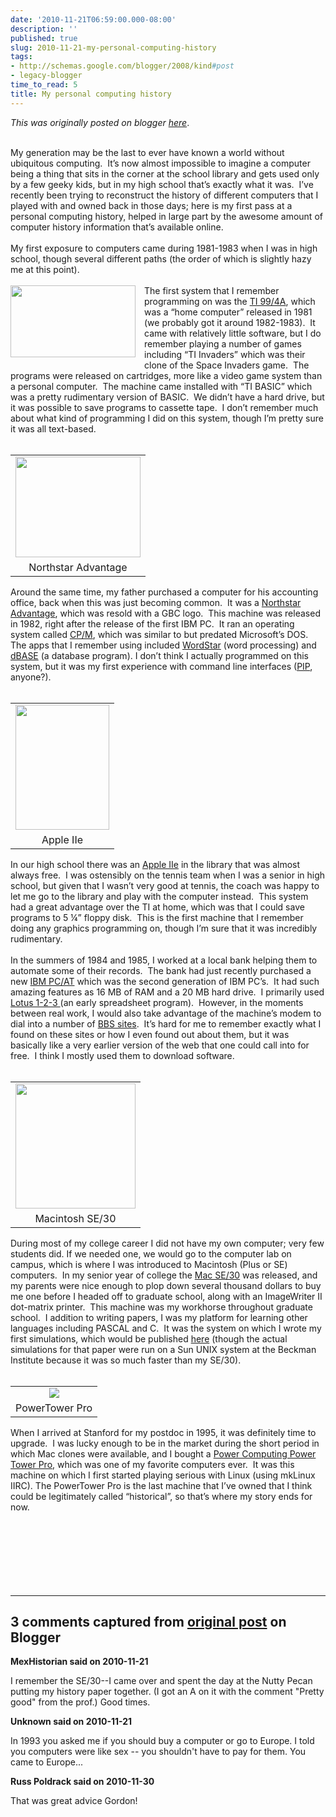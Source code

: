 ```yaml
---
date: '2010-11-21T06:59:00.000-08:00'
description: ''
published: true
slug: 2010-11-21-my-personal-computing-history
tags:
- http://schemas.google.com/blogger/2008/kind#post
- legacy-blogger
time_to_read: 5
title: My personal computing history
---
```


*This was originally posted on blogger [here](http://www.russpoldrack.org/2010/11/my-personal-computing-history.html)*.

<!--StartFragment-->  <br /><div class="MsoNormal">My generation may be the last to ever have known a world without ubiquitous computing.<span>&nbsp; </span>It’s now almost impossible to imagine a computer being a thing that sits in the corner at the school library and gets used only by a few geeky kids, but in my high school that’s exactly what it was.<span>&nbsp; </span>I’ve recently been trying to reconstruct the history of different computers that I played with and owned back in those days; here is my first pass at a personal computing history, helped in large part by the awesome amount of computer history information that’s available online.</div><div class="MsoNormal"><br /></div><div class="MsoNormal">My first exposure to computers came during 1981-1983 when I was in high school, though several different paths (the order of which is slightly hazy me at this point).<span>&nbsp; </span></div><div class="MsoNormal"><span><br /></span></div><div style="text-align: left;"></div><div class="MsoNormal"><a href="http://oldcomputers.net/pics/ti-994a.jpg" style="clear: left; float: left; margin-bottom: 1em; margin-right: 1em;"><img border="0" height="115" src="http://oldcomputers.net/pics/ti-994a.jpg" width="200" /></a>The first system that I remember programming on was the <a href="http://en.wikipedia.org/wiki/Texas_Instruments_TI-99/4A">TI 99/4A</a>, which was a “home computer” released in 1981 (we probably got it around 1982-1983).<span>&nbsp; </span>It came with relatively little software, but I do remember playing a number of games including “TI Invaders” which was their clone of the Space Invaders game.<span>&nbsp; </span>The programs were released on cartridges, more like a video game system than a personal computer.<span>&nbsp; </span>The machine came installed with “TI BASIC” which was a pretty rudimentary version of BASIC.<span>&nbsp; </span>We didn’t have a hard drive, but it was possible to save programs to cassette tape.<span>&nbsp; </span>I don’t remember much about what kind of programming I did on this system, though I’m pretty sure it was all text-based.</div><div class="MsoNormal"><br /></div><div class="MsoNormal"><!--StartFragment-->  </div><table cellpadding="0" cellspacing="0" class="tr-caption-container" style="float: right; margin-left: 1em; text-align: right;"><tbody><tr><td style="text-align: center;"><a href="http://www.old-computers.com/museum/photos/NorthStar_Advantage_System_2.jpg" style="clear: right; margin-bottom: 1em; margin-left: auto; margin-right: auto;"><img border="0" height="161" src="http://www.old-computers.com/museum/photos/NorthStar_Advantage_System_2.jpg" width="200" /></a></td></tr><tr><td class="tr-caption" style="text-align: center;">Northstar Advantage</td></tr></tbody></table><br /><div class="MsoNormal">Around the same time, my father purchased a computer for his accounting office, back when this was just becoming common.<span>&nbsp; </span>It was a <a href="http://www.old-computers.com/museum/computer.asp?c=652">Northstar Advantage</a>, which was resold with a GBC logo.<span>&nbsp; </span>This machine was released in 1982, right after the release of the first IBM PC.<span>&nbsp; </span>It ran an operating system called <a href="http://en.wikipedia.org/wiki/CP/M">CP/M</a>, which was similar to but predated Microsoft’s DOS. The apps that I remember using included <a href="http://en.wikipedia.org/wiki/WordStar">WordStar</a> (word processing) and <a href="http://en.wikipedia.org/wiki/DBase">dBASE</a> (a database program). I don’t think I actually programmed on this system, but it was my first experience with command line interfaces (<a href="http://en.wikipedia.org/wiki/Peripheral_Interchange_Program">PIP</a>, anyone?).</div><div class="MsoNormal"><br /></div><div class="MsoNormal"><!--StartFragment-->  </div><table cellpadding="0" cellspacing="0" class="tr-caption-container" style="float: left; margin-right: 1em; text-align: left;"><tbody><tr><td style="text-align: center;"><a href="http://upload.wikimedia.org/wikipedia/commons/b/b4/Apple_iie.jpg" style="clear: left; margin-bottom: 1em; margin-left: auto; margin-right: auto;"><img border="0" height="200" src="http://upload.wikimedia.org/wikipedia/commons/b/b4/Apple_iie.jpg" width="150" /></a></td></tr><tr><td class="tr-caption" style="text-align: center;">Apple IIe</td></tr></tbody></table><br /><div class="MsoNormal">In our high school there was an <a href="http://www.old-computers.com/museum/computer.asp?st=1&amp;c=83">Apple IIe</a> in the library that was almost always free.<span>&nbsp; </span>I was ostensibly on the tennis team when I was a senior in high school, but given that I wasn’t very good at tennis, the coach was happy to let me go to the library and play with the computer instead.<span>&nbsp; </span>This system had a great advantage over the TI at home, which was that I could save programs to 5 ¼” floppy disk.<span>&nbsp; </span>This is the first machine that I remember doing any graphics programming on, though I’m sure that it was incredibly rudimentary.</div><div class="MsoNormal"><br /></div><div class="MsoNormal"><!--StartFragment-->  </div><div class="MsoNormal">In the summers of 1984 and 1985, I worked at a local bank helping them to automate some of their records.<span>&nbsp; </span>The bank had just recently purchased a new <a href="http://en.wikipedia.org/wiki/IBM_Personal_Computer/AT">IBM PC/AT</a> which was the second generation of IBM PC’s.<span>&nbsp; </span>It had such amazing features as 16 MB of RAM and a 20 MB hard drive.<span>&nbsp; </span>I primarily used <a href="http://en.wikipedia.org/wiki/Lotus_1-2-3">Lotus 1-2-3 </a>(an early spreadsheet program).<span>&nbsp; </span>However, in the moments between real work, I would also take advantage of the machine’s modem to dial into a number of <a href="http://en.wikipedia.org/wiki/Bulletin_board_system">BBS sites</a>.<span>&nbsp; </span>It’s hard for me to remember exactly what I found on these sites or how I even found out about them, but it was basically like a very earlier version of the web that one could call into for free.<span>&nbsp; </span>I think I mostly used them to download software.</div><div class="MsoNormal"><br /></div><div class="MsoNormal"><!--StartFragment-->  </div><table cellpadding="0" cellspacing="0" class="tr-caption-container" style="float: left; text-align: center;"><tbody><tr><td style="text-align: center;"><a href="http://upload.wikimedia.org/wikipedia/commons/d/db/Se30.jpg" style="margin-left: auto; margin-right: auto;"><img border="0" height="200" src="http://upload.wikimedia.org/wikipedia/commons/d/db/Se30.jpg" width="192" /></a></td></tr><tr><td class="tr-caption" style="text-align: center;">Macintosh SE/30</td></tr></tbody></table><br /><div class="MsoNormal">During most of my college career I did not have my own computer; very few students did. If we needed one, we would go to the computer lab on campus, which is where I was introduced to Macintosh (Plus or SE) computers.<span>&nbsp; </span>In my senior year of college the <a href="http://en.wikipedia.org/wiki/Macintosh_SE/30">Mac SE/30</a> was released, and my parents were nice enough to plop down several thousand dollars to buy me one before I headed off to graduate school, along with an ImageWriter II dot-matrix printer.<span>&nbsp; </span>This machine was my workhorse throughout graduate school.<span>&nbsp; </span>I addition to writing papers, I was my platform for learning other languages including PASCAL and C.<span>&nbsp; </span>It was the system on which I wrote my first simulations, which would be published <a href="http://www.poldracklab.org/Publications/pdfs/Psychonomic%20Bulletin%20and%20Review%201996%20Poldrack.pdf">here</a> (though the actual simulations for that paper were run on a Sun UNIX system at the Beckman Institute because it was so much faster than my SE/30).<span>&nbsp;</span></div><div class="MsoNormal"><br /></div><div class="MsoNormal"><!--StartFragment-->  </div><table cellpadding="0" cellspacing="0" class="tr-caption-container" style="float: right; text-align: center;"><tbody><tr><td style="text-align: center;"><a href="http://www.everymac.com/images/cpu_pictures/powercc_tower_big.jpg" style="margin-left: auto; margin-right: auto;"><img border="0" src="http://www.everymac.com/images/cpu_pictures/powercc_tower_big.jpg" /></a></td></tr><tr><td class="tr-caption" style="text-align: center;">PowerTower Pro</td></tr></tbody></table><br /><div class="MsoNormal">When I arrived at Stanford for my postdoc in 1995, it was definitely time to upgrade.<span>&nbsp; </span>I was lucky enough to be in the market during the short period in which Mac clones were available, and I bought a <a href="http://www.everymac.com/systems/powercc/powertower_pro/powertower_pro180.html">Power Computing Power Tower Pro</a>, which was one of my favorite computers ever.<span>&nbsp; </span>It was this machine on which I first started playing serious with Linux (using mkLinux IIRC).<span>&nbsp;</span>The PowerTower Pro is the last machine that I’ve owned that I think could be legitimately called “historical”, so that’s where my story ends for now.</div><!--StartFragment-->    <!--EndFragment-->   <div class="MsoNormal"><br /></div><!--EndFragment-->   <br /><!--EndFragment-->   <br /><!--EndFragment-->   <br /><div class="MsoNormal"><br /></div><!--EndFragment-->   <br /><!--EndFragment-->   <br /><!--EndFragment-->

---

## 3 comments captured from [original post](http://www.russpoldrack.org/2010/11/my-personal-computing-history.html) on Blogger

**MexHistorian said on 2010-11-21**

I remember the SE/30--I came over and spent the day at the Nutty Pecan putting my history paper together. (I got an A on it with the comment &quot;Pretty good&quot; from the prof.) Good times.

**Unknown said on 2010-11-21**

In 1993 you asked me if you should buy a computer or go to Europe.  I told you computers were like sex -- you shouldn't have to pay for them.  You came to Europe...

**Russ Poldrack said on 2010-11-30**

That was great advice Gordon!

